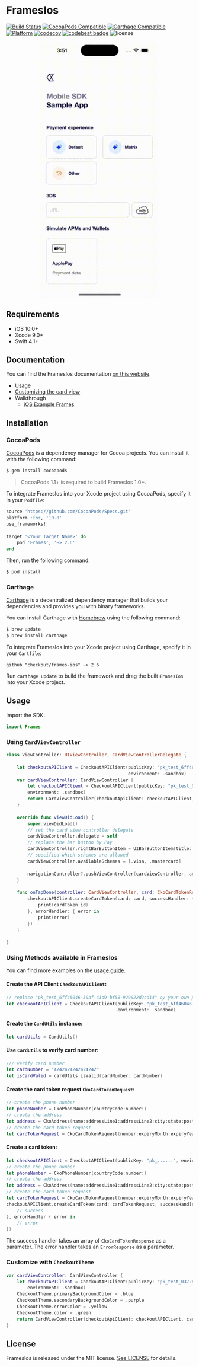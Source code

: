 # FramesIos

[![Build Status](https://travis-ci.org/checkout/frames-ios.svg?branch=master)](https://travis-ci.org/checkout/frames-ios)
[![CocoaPods Compatible](https://img.shields.io/cocoapods/v/Frames.svg)](https://img.shields.io/cocoapods/v/Frames)
[![Carthage Compatible](https://img.shields.io/badge/Carthage-compatible-4BC51D.svg?style=flat)](https://github.com/Carthage/Carthage)
[![Platform](https://img.shields.io/cocoapods/p/Frames.svg?style=flat)]()
[![codecov](https://codecov.io/gh/checkout/frames-ios/branch/master/graph/badge.svg)](https://codecov.io/gh/checkout/frames-ios)
[![codebeat badge](https://codebeat.co/badges/d9bae177-78c1-40bb-94a7-187a7759d549)](https://codebeat.co/projects/github-com-checkout-frames-ios-master)
![license](https://img.shields.io/github/license/checkout/frames-ios.svg)

<p align="center">
	<img src="https://github.com/checkout/frames-ios/blob/master/screenshots/demo-frames-ios.gif?raw=true" width="320" alt="Demo frames ios"/>
</p>

## Requirements

- iOS 10.0+
- Xcode 9.0+
- Swift 4.1+

## Documentation

You can find the FramesIos documentation [on this website](https://checkout.github.io/frames-ios/index.html).

- [Usage](https://checkout.github.io/frames-ios/usage.html)
- [Customizing the card view](https://checkout.github.io/frames-ios/customizing-the-card-view.html)
- Walkthrough
  - [iOS Example Frames](https://checkout.github.io/frames-ios/ios-example-frames.html)

## Installation

### CocoaPods

[CocoaPods](http://cocoapods.org) is a dependency manager for Cocoa projects. You can install it with the following command:

```bash
$ gem install cocoapods
```

> CocoaPods 1.1+ is required to build FramesIos 1.0+.

To integrate FramesIos into your Xcode project using CocoaPods, specify it in your `Podfile`:

```ruby
source 'https://github.com/CocoaPods/Specs.git'
platform :ios, '10.0'
use_frameworks!

target '<Your Target Name>' do
    pod 'Frames', '~> 2.6'
end
```

Then, run the following command:

```bash
$ pod install
```

### Carthage

[Carthage](https://github.com/Carthage/Carthage) is a decentralized dependency manager that builds your dependencies and provides you with binary frameworks.

You can install Carthage with [Homebrew](http://brew.sh/) using the following command:

```bash
$ brew update
$ brew install carthage
```

To integrate FramesIos into your Xcode project using Carthage, specify it in your `Cartfile`:

```ogdl
github "checkout/frames-ios" ~> 2.6
```

Run `carthage update` to build the framework and drag the built `FramesIos` into your Xcode project.

## Usage

Import the SDK:

```swift
import Frames
```

### Using `CardViewController`

```swift
class ViewController: UIViewController, CardViewControllerDelegate {

    let checkoutAPIClient = CheckoutAPIClient(publicKey: "pk_test_6ff46046-30af-41d9-bf58-929022d2cd14",
                                              environment: .sandbox)
    var cardViewController: CardViewController {
        let checkoutAPIClient = CheckoutAPIClient(publicKey: "pk_test_03728582-062b-419c-91b5-63ac2a481e07",
        environment: .sandbox)
        return CardViewController(checkoutApiClient: checkoutAPIClient, cardHolderNameState: .hidden, billingDetailsState: .hidden)
    }

    override func viewDidLoad() {
        super.viewDidLoad()
        // set the card view controller delegate
        cardViewController.delegate = self
        // replace the bar button by Pay
        cardViewController.rightBarButtonItem = UIBarButtonItem(title: "Pay", style: .done, target: nil, action: nil)
        // specified which schemes are allowed
        cardViewController.availableSchemes = [.visa, .mastercard]

        navigationController?.pushViewController(cardViewController, animated: false)
    }

    func onTapDone(controller: CardViewController, card: CkoCardTokenRequest) {
        checkoutAPIClient.createCardToken(card: card, successHandler: { cardToken in
            print(cardToken.id)
        }, errorHandler: { error in
            print(error)
        })
    }

}
```

### Using Methods available in FramesIos

You can find more examples on the [usage guide](https://checkout.github.io/frames-ios/usage.html).

#### Create the API Client `CheckoutAPIClient`:

```swift
// replace "pk_test_6ff46046-30af-41d9-bf58-929022d2cd14" by your own public key
let checkoutAPIClient = CheckoutAPIClient(publicKey: "pk_test_6ff46046-30af-41d9-bf58-929022d2cd14",
                                          environment: .sandbox)
```

#### Create the `CardUtils` instance:

```swift
let cardUtils = CardUtils()
```

#### Use `CardUtils` to verify card number:

```swift
/// verify card number
let cardNumber = "4242424242424242"
let isCardValid = cardUtils.isValid(cardNumber: cardNumber)
```

#### Create the card token request `CkoCardTokenRequest`:

```swift
// create the phone number
let phoneNumber = CkoPhoneNumber(countryCode:number:)
// create the address
let address = CkoAddress(name:addressLine1:addressLine2:city:state:postcode:country:phone:)
// create the card token request
let cardTokenRequest = CkoCardTokenRequest(number:expiryMonth:expiryYear:cvv:name:billingAddress:)
```

#### Create a card token:

```swift
let checkoutAPIClient = CheckoutAPIClient(publicKey: "pk_......", environment: .live)
// create the phone number
let phoneNumber = CkoPhoneNumber(countryCode:number:)
// create the address
let address = CkoAddress(name:addressLine1:addressLine2:city:state:postcode:country:phone:)
// create the card token request
let cardTokenRequest = CkoCardTokenRequest(number:expiryMonth:expiryYear:cvv:name:billingAddress:)
checkoutAPIClient.createCardToken(card: cardTokenRequest, successHandler: { cardTokenResponse in
    // success
}, errorHandler { error in
    // error
})
```

The success handler takes an array of `CkoCardTokenResponse` as a parameter.
The error handler takes an `ErrorResponse` as a parameter.

### Customize with `CheckoutTheme`

```swift
var cardViewController: CardViewController {
    let checkoutAPIClient = CheckoutAPIClient(publicKey: "pk_test_03728582-062b-419c-91b5-63ac2a481e07",
        environment: .sandbox)
    CheckoutTheme.primaryBackgroundColor = .blue
    CheckoutTheme.secondaryBackgroundColor = .purple
    CheckoutTheme.errorColor = .yellow
    CheckoutTheme.color = .green
    return CardViewController(checkoutApiClient: checkoutAPIClient, cardHolderNameState: .hidden, billingDetailsState: .normal)
}
```

## License

FramesIos is released under the MIT license. [See LICENSE](https://github.com/checkout/frames-ios/blob/master/LICENSE) for details.
